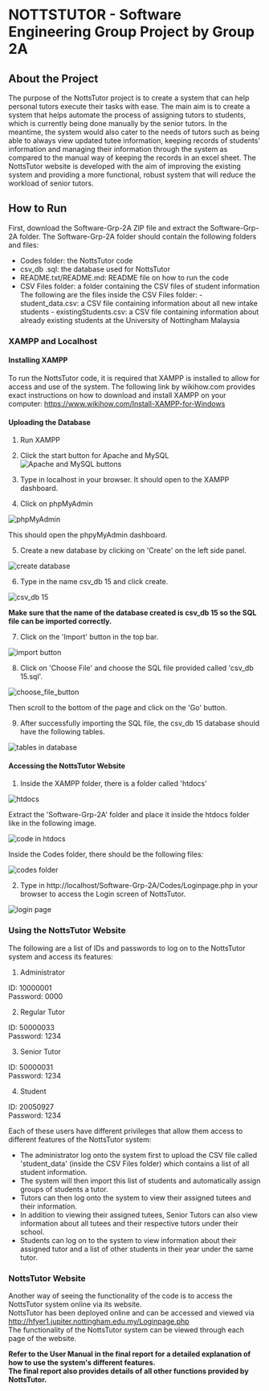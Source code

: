 # NOTTSTUTOR - Software Engineering Group Project by Group 2A

## About the Project

The purpose of the NottsTutor project is to create a system that can help personal tutors execute their tasks with ease. The main aim is to create a system that helps automate the process of assigning tutors to students, which is currently being done manually by the senior tutors. In the meantime, the system would also cater to the needs of tutors such as being able to always view updated tutee information, keeping records of students’ information and managing their information through the system as compared to the manual way of keeping the records in an excel sheet. The NottsTutor website is developed with the aim of improving the existing system and providing a more functional, robust system that will reduce the workload of senior tutors.

## How to Run

First, download the Software-Grp-2A ZIP file and extract the Software-Grp-2A folder.
The Software-Grp-2A folder should contain the following folders and files:

- Codes folder: the NottsTutor code
- csv_db .sql: the database used for NottsTutor
- README.txt/README.md: README file on how to run the code
- CSV Files folder: a folder containing the CSV files of student information
    The following are the files inside the CSV Files folder:
      - student_data.csv: a CSV file containing information about all new intake students
      - existingStudents.csv: a CSV file containing information about already existing students at the University of Nottingham Malaysia


### XAMPP and Localhost

#### Installing XAMPP
To run the NottsTutor code, it is required that XAMPP is installed to allow for access and use of the system.
The following link by wikihow.com provides exact instructions on how to download and install XAMPP on your computer:
https://www.wikihow.com/Install-XAMPP-for-Windows

#### Uploading the Database
1. Run XAMPP

2. Click the start button for Apache and MySQL
![Apache and MySQL buttons](https://i.imgur.com/hH2ANWs.jpg)

3. Type in localhost in your browser. It should open to the XAMPP dashboard.

4. Click on phpMyAdmin

![phpMyAdmin](https://i.imgur.com/OM2mY80.jpg)

This should open the phpyMyAdmin dashboard.

5. Create a new database by clicking on 'Create' on the left side panel.

![create database](https://user-images.githubusercontent.com/62388054/115763638-57a47f00-a3ad-11eb-9753-931d514a77ba.png)

6. Type in the name csv_db 15 and click create.

![csv_db 15](https://user-images.githubusercontent.com/62388054/115763966-ad792700-a3ad-11eb-8ccb-114068351d51.png)

**Make sure that the name of the database created is csv_db 15 so the SQL file can be imported correctly.**

7. Click on the 'Import' button in the top bar.

![import button](https://i.imgur.com/27SMYQb.jpg)

8. Click on 'Choose File' and choose the SQL file provided called 'csv_db 15.sql'.

![choose_file_button](https://i.imgur.com/Gr1RKpm.jpg)

Then scroll to the bottom of the page and click on the 'Go' button.

9. After successfully importing the SQL file, the csv_db 15 database should have the following tables.

![tables in database](https://i.imgur.com/ATAKNow.jpg)

#### Accessing the NottsTutor Website
1. Inside the XAMPP folder, there is a folder called 'htdocs'

![htdocs](https://i.imgur.com/8lSZi4M.jpg)

Extract the 'Software-Grp-2A' folder and place it inside the htdocs folder like in the following image.

![code in htdocs](https://i.imgur.com/gDUZlE0.jpg)

Inside the Codes folder, there should be the following files:

![codes folder](https://i.imgur.com/XEpqMHk.jpg)

2. Type in http://localhost/Software-Grp-2A/Codes/Loginpage.php in your browser to access the Login screen of NottsTutor.

![login page](https://i.imgur.com/tqWSNGD.png)

### Using the NottsTutor Website

The following are a list of IDs and passwords to log on to the NottsTutor system and access its features:

1. Administrator

ID: 10000001  
Password: 0000

2. Regular Tutor

ID: 50000033  
Password: 1234

3. Senior Tutor

ID: 50000031  
Password: 1234

4. Student

ID: 20050927  
Password: 1234

Each of these users have different privileges that allow them access to different features of the NottsTutor system:

- The administrator log onto the system first to upload the CSV file called 'student_data' (inside the CSV Files folder) which contains a list of all student information.
- The system will then import this list of students and automatically assign groups of students a tutor.
- Tutors can then log onto the system to view their assigned tutees and their information.
- In addition to viewing their assigned tutees, Senior Tutors can also view information about all tutees and their respective tutors under their school.
- Students can log on to the system to view information about their assigned tutor and a list of other students in their year under the same tutor.

### NottsTutor Website

Another way of seeing the functionality of the code is to access the NottsTutor system online via its website.  
NottsTutor has been deployed online and can be accessed and viewed via http://hfyer1.jupiter.nottingham.edu.my/Loginpage.php  
The functionality of the NottsTutor system can be viewed through each page of the website.

**Refer to the User Manual in the final report for a detailed explanation of how to use the system's different features.**  
**The final report also provides details of all other functions provided by NottsTutor.**
